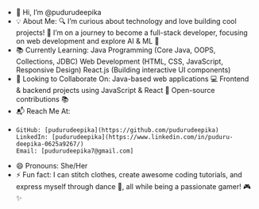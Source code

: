 - 👋 Hi, I’m @pudurudeepika
- 💡 About Me:
    🔍 I’m curious about technology and love building cool projects!
    🚀 I’m on a journey to become a full-stack developer, focusing on web development and explore AI & ML 🚀
- 📚 Currently Learning:
    Java Programming (Core Java, OOPS, Collections, JDBC)
    Web Development (HTML, CSS, JavaScript, Responsive Design)
    React.js (Building interactive UI components)
- 🤝 Looking to Collaborate On:
    Java-based web applications 💻
    Frontend & backend projects using JavaScript & React 🚀
    Open-source contributions 📚
- 📬 Reach Me At:
-     GitHub: [pudurudeepika](https://github.com/pudurudeepika)
      LinkedIn: [pudurudeepika](https://www.linkedin.com/in/puduru-deepika-0625a9267/)
      Email: [pudurudeepika7@gmail.com]
- 😄 Pronouns: She/Her
- ⚡ Fun fact: 
   I can stitch clothes, create awesome coding tutorials, and express myself through dance 💃, all while being a passionate gamer! 🎮✨
<!---
pudurudeepika/pudurudeepika is a ✨ special ✨ repository because its `README.md` (this file) appears on your GitHub profile.
You can click the Preview link to take a look at your changes.
--->
